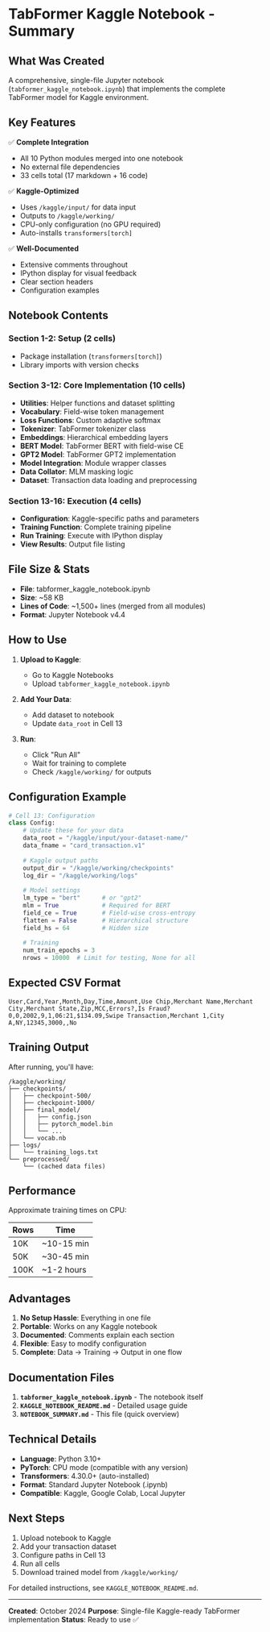 # TabFormer Kaggle Notebook - Summary

## What Was Created

A comprehensive, single-file Jupyter notebook (`tabformer_kaggle_notebook.ipynb`) that implements the complete TabFormer model for Kaggle environment.

## Key Features

✅ **Complete Integration**
- All 10 Python modules merged into one notebook
- No external file dependencies
- 33 cells total (17 markdown + 16 code)

✅ **Kaggle-Optimized**
- Uses `/kaggle/input/` for data input
- Outputs to `/kaggle/working/`
- CPU-only configuration (no GPU required)
- Auto-installs `transformers[torch]`

✅ **Well-Documented**
- Extensive comments throughout
- IPython display for visual feedback
- Clear section headers
- Configuration examples

## Notebook Contents

### Section 1-2: Setup (2 cells)
- Package installation (`transformers[torch]`)
- Library imports with version checks

### Section 3-12: Core Implementation (10 cells)
- **Utilities**: Helper functions and dataset splitting
- **Vocabulary**: Field-wise token management
- **Loss Functions**: Custom adaptive softmax
- **Tokenizer**: TabFormer tokenizer class
- **Embeddings**: Hierarchical embedding layers
- **BERT Model**: TabFormer BERT with field-wise CE
- **GPT2 Model**: TabFormer GPT2 implementation
- **Model Integration**: Module wrapper classes
- **Data Collator**: MLM masking logic
- **Dataset**: Transaction data loading and preprocessing

### Section 13-16: Execution (4 cells)
- **Configuration**: Kaggle-specific paths and parameters
- **Training Function**: Complete training pipeline
- **Run Training**: Execute with IPython display
- **View Results**: Output file listing

## File Size & Stats

- **File**: tabformer_kaggle_notebook.ipynb
- **Size**: ~58 KB
- **Lines of Code**: ~1,500+ lines (merged from all modules)
- **Format**: Jupyter Notebook v4.4

## How to Use

1. **Upload to Kaggle**: 
   - Go to Kaggle Notebooks
   - Upload `tabformer_kaggle_notebook.ipynb`

2. **Add Your Data**:
   - Add dataset to notebook
   - Update `data_root` in Cell 13

3. **Run**:
   - Click "Run All"
   - Wait for training to complete
   - Check `/kaggle/working/` for outputs

## Configuration Example

```python
# Cell 13: Configuration
class Config:
    # Update these for your data
    data_root = "/kaggle/input/your-dataset-name/"
    data_fname = "card_transaction.v1"
    
    # Kaggle output paths
    output_dir = "/kaggle/working/checkpoints"
    log_dir = "/kaggle/working/logs"
    
    # Model settings
    lm_type = "bert"      # or "gpt2"
    mlm = True            # Required for BERT
    field_ce = True       # Field-wise cross-entropy
    flatten = False       # Hierarchical structure
    field_hs = 64         # Hidden size
    
    # Training
    num_train_epochs = 3
    nrows = 10000  # Limit for testing, None for all
```

## Expected CSV Format

```csv
User,Card,Year,Month,Day,Time,Amount,Use Chip,Merchant Name,Merchant City,Merchant State,Zip,MCC,Errors?,Is Fraud?
0,0,2002,9,1,06:21,$134.09,Swipe Transaction,Merchant 1,City A,NY,12345,3000,,No
```

## Training Output

After running, you'll have:

```
/kaggle/working/
├── checkpoints/
│   ├── checkpoint-500/
│   ├── checkpoint-1000/
│   ├── final_model/
│   │   ├── config.json
│   │   ├── pytorch_model.bin
│   │   └── ...
│   └── vocab.nb
├── logs/
│   └── training_logs.txt
└── preprocessed/
    └── (cached data files)
```

## Performance

Approximate training times on CPU:

| Rows | Time |
|------|------|
| 10K  | ~10-15 min |
| 50K  | ~30-45 min |
| 100K | ~1-2 hours |

## Advantages

1. **No Setup Hassle**: Everything in one file
2. **Portable**: Works on any Kaggle notebook
3. **Documented**: Comments explain each section
4. **Flexible**: Easy to modify configuration
5. **Complete**: Data → Training → Output in one flow

## Documentation Files

1. **`tabformer_kaggle_notebook.ipynb`** - The notebook itself
2. **`KAGGLE_NOTEBOOK_README.md`** - Detailed usage guide
3. **`NOTEBOOK_SUMMARY.md`** - This file (quick overview)

## Technical Details

- **Language**: Python 3.10+
- **PyTorch**: CPU mode (compatible with any version)
- **Transformers**: 4.30.0+ (auto-installed)
- **Format**: Standard Jupyter Notebook (.ipynb)
- **Compatible**: Kaggle, Google Colab, Local Jupyter

## Next Steps

1. Upload notebook to Kaggle
2. Add your transaction dataset
3. Configure paths in Cell 13
4. Run all cells
5. Download trained model from `/kaggle/working/`

For detailed instructions, see `KAGGLE_NOTEBOOK_README.md`.

---

**Created**: October 2024
**Purpose**: Single-file Kaggle-ready TabFormer implementation
**Status**: Ready to use ✅
